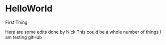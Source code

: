# HelloWorld
First Thing

Here are some edits done by Nick
This could be a whole number of things
I am testing gitHub
